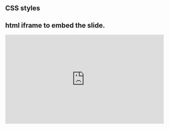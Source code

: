 
## CSS styles
<style>
.resp-container {
    position: relative;
    overflow: hidden;
    padding-top: 56.25%;
}

.testiframe {
    position: absolute;
    top: 0;
    left: 0;
    width: 100%;
    height: 100%;
    border: 0;
}
</style>


## html iframe to embed the slide.

<div class="resp-container">
    <iframe class="testiframe" src="https://github.com/ale-tom/Intro-to-Open-Science/blob/gh-pages/OS_slides.html">
      Fallback text here for unsupporting browsers, of which there are scant few.
    </iframe>
</div>


